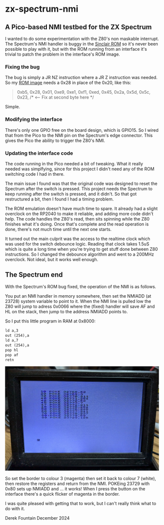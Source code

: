 # zx-spectrum-nmi

## A Pico-based NMI testbed for the ZX Spectrum

I wanted to do some experimentation with the Z80's non maskable interrupt.
The Spectrum's NMI handler is buggy in the [Sinclair ROM](https://skoolkid.github.io/rom/dec/asm/102.html)
so it's never been possible to play with it, but with the ROM running from
an interface it's trivial to patch the problem in the interface's ROM image.

### Fixing the bug

The bug is simply a JR NZ instruction where a JR Z instruction was needed.
So my [ROM image](https://github.com/derekfountain/zx-spectrum-pico-rom/blob/9dbc9985f971bbe39fc13d4d96b5a7a9dd7bb2ee/firmware_nmi/roms.h#L18) needs a 0x28 in place of the 0x20, like this:


> 0xb5, 0x28, 0x01, 0xe9, 0xe1, 0xf1, 0xed, 0x45, 0x2a, 0x5d, 0x5c, 0x23,   /* <-- Fix at second byte here */

Simple.

### Modifying the interface

There's only one GPIO free on the board design, which is GPIO15. So I wired
that from the Pico to the NMI pin on the Spectrum's edge connector. This
gives the Pico the ability to trigger the Z80's NMI.

### Updating the interface code

The code running in the Pico needed a bit of tweaking. What it really needed
was simplfying, since for this project I didn't need any of the ROM switching
code I had in there.

The main issue I found was that the original code was designed to reset the
Spectrum after the switch is pressed. This project needs the Spectrum to keep
running after the switch is pressed, and it didn't. So that got restructured
a bit, then I found I had a timing problem.

The ROM emulation doesn't have much time to spare. It already had a slight
overclock on the RP2040 to make it reliable, and adding more code didn't help.
The code handles the Z80's read, then sits spinning while the Z80 finishes
what it's doing. Once that's complete and the read operation is done, there's
not much time until the next one starts.

It turned out the main culprit was the access to the realtime clock which was
used for the switch debounce logic. Reading that clock takes 1.5uS which is
quite a long time when you're trying to get stuff done between Z80 instructions.
So I changed the debounce algorithm and went to a 200MHz overclock. Not ideal,
but it works well enough.

## The Spectrum end

With the Spectrum's ROM bug fixed, the operation of the NMI is as follows.

You put an NMI handler in memory somewhere, then set the NMIADD (at 23728)
system variable to point to it. When the NMI line is pulled low the Z80 will
jump to adress 0x0066 where the (fixed) handler will save AF and HL on the
stack, then jump to the address NMIADD points to.

So I put this little program in RAM at 0x8000:

```
ld a,3
out (254),a
ld a,7
out (254),a
pop hl
pop af
retn
```

![alt text](../images/nmi_pokes.jpg "POKEs to set up the NMI")

So set the border to colour 3 (magenta) then set it back to colour 7 (white),
then restore the registers and return from the NMI. POKEing 23729 with 0x80
sets up NMIADD and ... it works! When I press the button on the interface
there's a quick flicker of magenta in the border.

I was quite pleased with getting that to work, but I can't really think what
to do with it.

Derek Fountain
December 2024